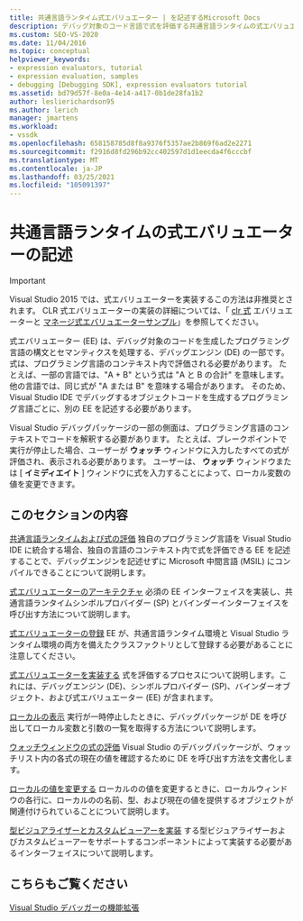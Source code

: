 ```yaml
---
title: 共通言語ランタイム式エバリュエーター | を記述するMicrosoft Docs
description: デバッグ対象のコード言語で式を評価する共通言語ランタイムの式エバリュエーターの記述について説明します。
ms.custom: SEO-VS-2020
ms.date: 11/04/2016
ms.topic: conceptual
helpviewer_keywords:
- expression evaluators, tutorial
- expression evaluation, samples
- debugging [Debugging SDK], expression evaluators tutorial
ms.assetid: bd79d57f-8e0a-4e14-a417-0b1de28fa1b2
author: leslierichardson95
ms.author: lerich
manager: jmartens
ms.workload:
- vssdk
ms.openlocfilehash: 658158785d8f8a9376f5357ae2b869f6ad2e2271
ms.sourcegitcommit: f2916d8fd296b92cc402597d1d1eecda4f6cccbf
ms.translationtype: MT
ms.contentlocale: ja-JP
ms.lasthandoff: 03/25/2021
ms.locfileid: "105091397"
---
```

# <a name="writing-a-common-language-runtime-expression-evaluator"></a>共通言語ランタイムの式エバリュエーターの記述
> [!IMPORTANT]
> Visual Studio 2015 では、式エバリュエーターを実装するこの方法は非推奨とされます。 CLR 式エバリュエーターの実装の詳細については、「 [clr 式](https://github.com/Microsoft/ConcordExtensibilitySamples/wiki/CLR-Expression-Evaluators) エバリュエーターと [マネージ式エバリュエーターサンプル](https://github.com/Microsoft/ConcordExtensibilitySamples/wiki/Managed-Expression-Evaluator-Sample)」を参照してください。

 式エバリュエーター (EE) は、デバッグ対象のコードを生成したプログラミング言語の構文とセマンティクスを処理する、デバッグエンジン (DE) の一部です。 式は、プログラミング言語のコンテキスト内で評価される必要があります。 たとえば、一部の言語では、"A + B" という式は "A と B の合計" を意味します。 他の言語では、同じ式が "A または B" を意味する場合があります。 そのため、Visual Studio IDE でデバッグするオブジェクトコードを生成するプログラミング言語ごとに、別の EE を記述する必要があります。

 Visual Studio デバッグパッケージの一部の側面は、プログラミング言語のコンテキストでコードを解釈する必要があります。 たとえば、ブレークポイントで実行が停止した場合、ユーザーが **ウォッチ** ウィンドウに入力したすべての式が評価され、表示される必要があります。 ユーザーは、 **ウォッチ** ウィンドウまたは [ **イミディエイト** ] ウィンドウに式を入力することによって、ローカル変数の値を変更できます。

## <a name="in-this-section"></a>このセクションの内容
 [共通言語ランタイムおよび式の評価](../../extensibility/debugger/common-language-runtime-and-expression-evaluation.md) 独自のプログラミング言語を Visual Studio IDE に統合する場合、独自の言語のコンテキスト内で式を評価できる EE を記述することで、デバッグエンジンを記述せずに Microsoft 中間言語 (MSIL) にコンパイルできることについて説明します。

 [式エバリュエーターのアーキテクチャ](../../extensibility/debugger/expression-evaluator-architecture.md) 必須の EE インターフェイスを実装し、共通言語ランタイムシンボルプロバイダー (SP) とバインダーインターフェイスを呼び出す方法について説明します。

 [式エバリュエーターの登録](../../extensibility/debugger/registering-an-expression-evaluator.md) EE が、共通言語ランタイム環境と Visual Studio ランタイム環境の両方を備えたクラスファクトリとして登録する必要があることに注意してください。

 [式エバリュエーターを実装する](../../extensibility/debugger/implementing-an-expression-evaluator.md) 式を評価するプロセスについて説明します。これには、デバッグエンジン (DE)、シンボルプロバイダー (SP)、バインダーオブジェクト、および式エバリュエーター (EE) が含まれます。

 [ローカルの表示](../../extensibility/debugger/displaying-locals.md) 実行が一時停止したときに、デバッグパッケージが DE を呼び出してローカル変数と引数の一覧を取得する方法について説明します。

 [ウォッチウィンドウの式の評価](../../extensibility/debugger/evaluating-a-watch-window-expression.md) Visual Studio のデバッグパッケージが、ウォッチリスト内の各式の現在の値を確認するために DE を呼び出す方法を文書化します。

 [ローカルの値を変更する](../../extensibility/debugger/changing-the-value-of-a-local.md) ローカルのの値を変更するときに、ローカルウィンドウの各行に、ローカルのの名前、型、および現在の値を提供するオブジェクトが関連付けられていることについて説明します。

 [型ビジュアライザーとカスタムビューアーを実装](../../extensibility/debugger/implementing-type-visualizers-and-custom-viewers.md) する型ビジュアライザーおよびカスタムビューアーをサポートするコンポーネントによって実装する必要があるインターフェイスについて説明します。

## <a name="see-also"></a>こちらもご覧ください
 [Visual Studio デバッガーの機能拡張](../../extensibility/debugger/visual-studio-debugger-extensibility.md)
